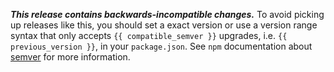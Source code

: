 **_This release contains backwards-incompatible changes._** To avoid picking up
releases like this, you should set a exact version or use a version range syntax
that only accepts `{{ compatible_semver }}` upgrades, i.e. `{{ previous_version }}`,
in your `package.json`. See `npm` documentation about
[semver](https://docs.npmjs.com/cli/v6/using-npm/semver/) for more information.

